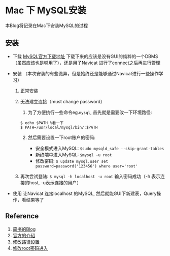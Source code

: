 # Mac 下 MySQL安装
本Blog将记录在Mac下安装MySQL的过程

## 安装
* 下载
[MySQL官方下载地址](http://dev.mysql.com/downloads/mysql/)
	下载下来的应该是没有GUI的纯粹的一个DBMS（虽然应该也是够用了），还是用了Navicat 进行了connect之后再进行管理

* 安装 （本次安装的有些诡异，但是始终还是能够通过Navicat进行一些操作学习）
	1. 正常安装 
	2. 无法建立连接（must change password）

		1. 为了方便执行一些命令eg.`mysql`, 首先就是需要改一下环境路径:
		```
		$ echo $PATH %看一下
		$ PATH=/usr/local/mysql/bin/:$PATH
		```
		2. 然后需要设置一下root账户的密码:

			* 安全模式进入MySQL: `$sudo mysqld_safe --skip-grant-tables`
			* 新终端中进入MySQL: `$mysql -u root`
			* 修改密码: `$ update mysql.user set password=password('123456') where user='root'`

	3. 再次尝试登陆: `$ mysql -h localhost -u root` 输入密码成功（-h 表示连接的host, -u表示连接的用户）

* 使用
让Navicat 连接localhost 的MySQL, 然后就能GUI下新建表，Query操作，看结果等了

## Reference
1. [简书的Blog](http://www.jianshu.com/p/fb695223d1a9)
2. [官方的介绍](http://dev.mysql.com/doc/refman/5.7/en/connecting-disconnecting.html)
3. [修改路径设置](https://site.douban.com/129642/widget/notes/5513129/note/382967975/)
4. [修改root密码进入](http://jacob110.github.io/2015/10/13/mac-os-install-mysql5-7/)
